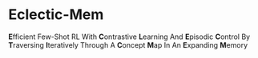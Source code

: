 # Eclectic-Mem
**E**fficient Few-Shot RL With **C**ontrastive **L**earning And **E**pisodic **C**ontrol By **T**raversing **I**teratively Through A **C**oncept **M**ap In An **E**xpanding **M**emory
